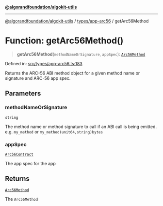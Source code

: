 [**@algorandfoundation/algokit-utils**](../../../README.md)

***

[@algorandfoundation/algokit-utils](../../../README.md) / [types/app-arc56](../README.md) / getArc56Method

# Function: getArc56Method()

> **getArc56Method**(`methodNameOrSignature`, `appSpec`): [`Arc56Method`](../classes/Arc56Method.md)

Defined in: [src/types/app-arc56.ts:183](https://github.com/algorandfoundation/algokit-utils-ts/blob/main/src/types/app-arc56.ts#L183)

Returns the ARC-56 ABI method object for a given method name or signature and ARC-56 app spec.

## Parameters

### methodNameOrSignature

`string`

The method name or method signature to call if an ABI call is being emitted.
e.g. `my_method` or `my_method(unit64,string)bytes`

### appSpec

[`Arc56Contract`](../interfaces/Arc56Contract.md)

The app spec for the app

## Returns

[`Arc56Method`](../classes/Arc56Method.md)

The `Arc56Method`

